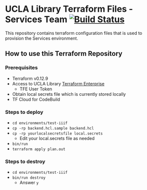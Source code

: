 # UCLA Library Terraform Files - Services Team [![Build Status](https://travis-ci.com/UCLALibrary/ucla-aws-terraform-services.svg?branch=master)](https://travis-ci.com/UCLALibrary/ucla-aws-terraform-services)
This repository contains terraform configuration files that is used to provision the Services environment.

## How to use this Terraform Repository
### Prerequisites
* Terraform v0.12.9
* Access to UCLA Library [Terraform Enterprise](https://app.terraform.io/session)
  * TFE User Token
* Obtain local secrets file which is currently stored locally
* TF Cloud for CodeBuild

### Steps to deploy
* `cd environments/test-iiif`
* `cp -rp backend.hcl.sample backend.hcl`
* `cp -rp yourlocalsecretsfile local.secrets`
  * Edit your local.secrets file as needed
* `bin/run`
* `terraform apply plan.out`

### Steps to destroy
* `cd environments/test-iiif`
* `bin/run destroy`
  * Answer `y`
